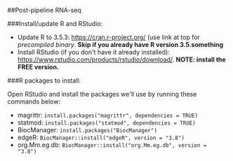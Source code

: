 ##Post-pipeline RNA-seq

###Install/update R and RStudio:

- Update R to 3.5.3: https://cran.r-project.org/ (use link at top for *precompiled binary*. **Skip if you already have R version 3.5.something**
- Install RStudio (if you don't have it already installed): https://www.rstudio.com/products/rstudio/download/. **NOTE: install the FREE version.**

###R packages to install:

Open RStudio and install the packages we'll use by running these commands below:

- magrittr: `install.packages("magrittr", dependencies = TRUE)`
- statmod: `install.packages("statmod", dependencies = TRUE)`
- BiocManager: `install.packages("BiocManager")`
- edgeR: `BiocManager::install("edgeR", version = "3.8")`
- org.Mm.eg.db: `BiocManager::install("org.Mm.eg.db", version = "3.8")`
